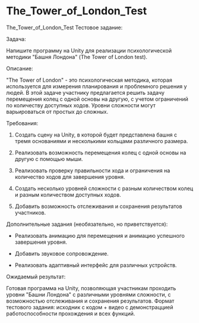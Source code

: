 # The_Tower_of_London_Test
 The_Tower_of_London_Test
Тестовое задание:

Задача:

Напишите программу на Unity для реализации психологической методики "Башня Лондона" (The Tower of London test).

Описание:

"The Tower of London" - это психологическая методика, которая используется для измерения планирования и проблемного решения у людей. В этой задаче участнику предлагается решить задачу перемещения колец с одной основы на другую, с учетом ограничений по количеству доступных ходов. Уровни сложности могут варьироваться от простых до сложных.

Требования:

1. Создать сцену на Unity, в которой будет представлена башня с тремя основаниями и несколькими кольцами различного размера.

2. Реализовать возможность перемещения колец с одной основы на другую с помощью мыши.

3. Реализовать проверку правильности хода и ограничения на количество ходов для завершения уровня.

4. Создать несколько уровней сложности с разным количеством колец и разным количеством доступных ходов.

5. Добавить возможность отслеживания и сохранения результатов участников.


Дополнительные задания (необязательно, но приветствуется):

- Реализовать анимацию для перемещения и анимацию успешного завершения уровня.

- Добавить звуковое сопровождение.

- Реализовать адаптивный интерфейс для различных устройств.


Ожидаемый результат:

Готовая программа на Unity, позволяющая участникам проходить уровни "Башни Лондона" с различными уровнями сложности, с возможностью отслеживания и сохранения результатов. Формат тестового задания: исходник с кодом + видео с демонстраццией работоспособности прохождения и всех функций.
